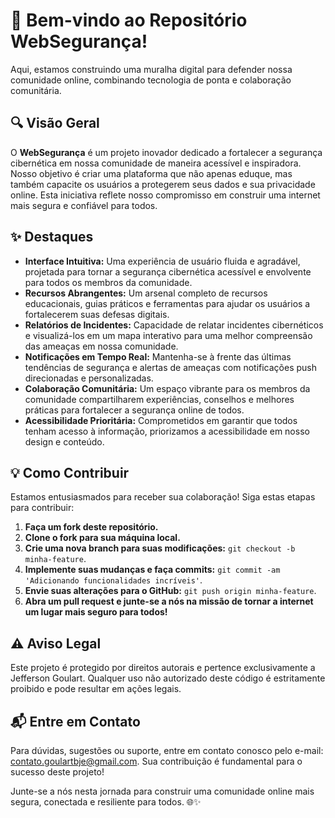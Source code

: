 # 🚀 Bem-vindo ao Repositório WebSegurança!

Aqui, estamos construindo uma muralha digital para defender nossa comunidade online, combinando tecnologia de ponta e colaboração comunitária.

## 🔍 Visão Geral

O **WebSegurança** é um projeto inovador dedicado a fortalecer a segurança cibernética em nossa comunidade de maneira acessível e inspiradora. Nosso objetivo é criar uma plataforma que não apenas eduque, mas também capacite os usuários a protegerem seus dados e sua privacidade online. Esta iniciativa reflete nosso compromisso em construir uma internet mais segura e confiável para todos.

## ✨ Destaques

- **Interface Intuitiva:** Uma experiência de usuário fluida e agradável, projetada para tornar a segurança cibernética acessível e envolvente para todos os membros da comunidade.
- **Recursos Abrangentes:** Um arsenal completo de recursos educacionais, guias práticos e ferramentas para ajudar os usuários a fortalecerem suas defesas digitais.
- **Relatórios de Incidentes:** Capacidade de relatar incidentes cibernéticos e visualizá-los em um mapa interativo para uma melhor compreensão das ameaças em nossa comunidade.
- **Notificações em Tempo Real:** Mantenha-se à frente das últimas tendências de segurança e alertas de ameaças com notificações push direcionadas e personalizadas.
- **Colaboração Comunitária:** Um espaço vibrante para os membros da comunidade compartilharem experiências, conselhos e melhores práticas para fortalecer a segurança online de todos.
- **Acessibilidade Prioritária:** Comprometidos em garantir que todos tenham acesso à informação, priorizamos a acessibilidade em nosso design e conteúdo.

## 💡 Como Contribuir

Estamos entusiasmados para receber sua colaboração! Siga estas etapas para contribuir:

1. **Faça um fork deste repositório.**
2. **Clone o fork para sua máquina local.**
3. **Crie uma nova branch para suas modificações:** `git checkout -b minha-feature`.
4. **Implemente suas mudanças e faça commits:** `git commit -am 'Adicionando funcionalidades incríveis'`.
5. **Envie suas alterações para o GitHub:** `git push origin minha-feature`.
6. **Abra um pull request e junte-se a nós na missão de tornar a internet um lugar mais seguro para todos!**

## ⚠️ Aviso Legal

Este projeto é protegido por direitos autorais e pertence exclusivamente a Jefferson Goulart. Qualquer uso não autorizado deste código é estritamente proibido e pode resultar em ações legais.

## 📬 Entre em Contato

Para dúvidas, sugestões ou suporte, entre em contato conosco pelo e-mail: [contato.goulartbje@gmail.com](mailto:contato.goulartbje@gmail.com). Sua contribuição é fundamental para o sucesso deste projeto!

Junte-se a nós nesta jornada para construir uma comunidade online mais segura, conectada e resiliente para todos. 🌐✨
